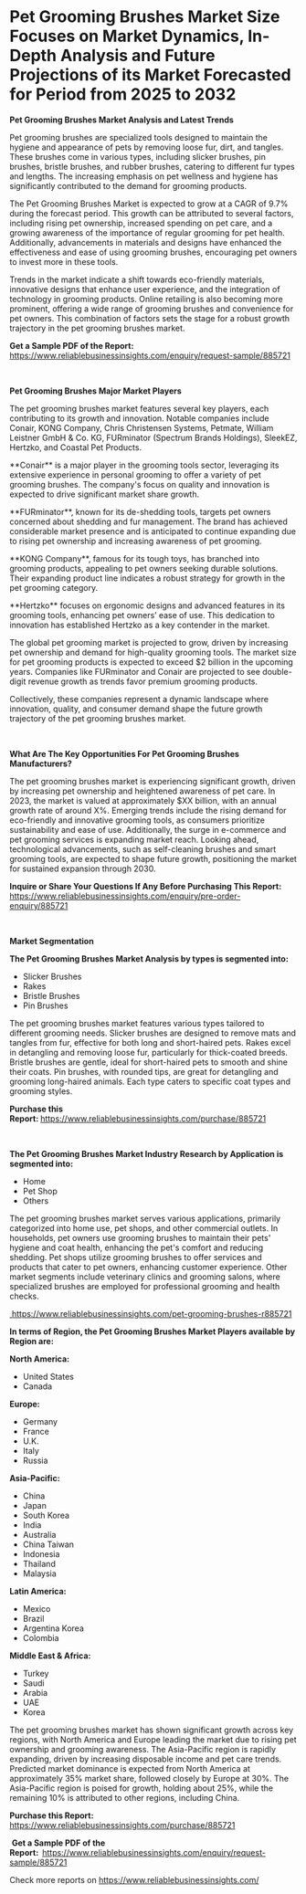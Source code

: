 <p><h1>Pet Grooming Brushes Market Size Focuses on Market Dynamics, In-Depth Analysis and Future Projections of its Market Forecasted for Period from 2025 to 2032</h1></p><p><strong>Pet Grooming Brushes Market Analysis and Latest Trends</strong></p>
<p><p>Pet grooming brushes are specialized tools designed to maintain the hygiene and appearance of pets by removing loose fur, dirt, and tangles. These brushes come in various types, including slicker brushes, pin brushes, bristle brushes, and rubber brushes, catering to different fur types and lengths. The increasing emphasis on pet wellness and hygiene has significantly contributed to the demand for grooming products.</p><p>The Pet Grooming Brushes Market is expected to grow at a CAGR of 9.7% during the forecast period. This growth can be attributed to several factors, including rising pet ownership, increased spending on pet care, and a growing awareness of the importance of regular grooming for pet health. Additionally, advancements in materials and designs have enhanced the effectiveness and ease of using grooming brushes, encouraging pet owners to invest more in these tools. </p><p>Trends in the market indicate a shift towards eco-friendly materials, innovative designs that enhance user experience, and the integration of technology in grooming products. Online retailing is also becoming more prominent, offering a wide range of grooming brushes and convenience for pet owners. This combination of factors sets the stage for a robust growth trajectory in the pet grooming brushes market.</p></p>
<p><strong>Get a Sample PDF of the Report:&nbsp;</strong> <a href="https://www.reliablebusinessinsights.com/enquiry/request-sample/885721?utm_campaign=3133&utm_medium=2&utm_source=Github&utm_content=ia&utm_term=05042025&utm_id=pet-grooming-brushes">https://www.reliablebusinessinsights.com/enquiry/request-sample/885721</a></p>
<p>&nbsp;</p>
<p><strong>Pet Grooming Brushes Major Market Players</strong></p>
<p><p>The pet grooming brushes market features several key players, each contributing to its growth and innovation. Notable companies include Conair, KONG Company, Chris Christensen Systems, Petmate, William Leistner GmbH & Co. KG, FURminator (Spectrum Brands Holdings), SleekEZ, Hertzko, and Coastal Pet Products.</p><p>**Conair** is a major player in the grooming tools sector, leveraging its extensive experience in personal grooming to offer a variety of pet grooming brushes. The company's focus on quality and innovation is expected to drive significant market share growth.</p><p>**FURminator**, known for its de-shedding tools, targets pet owners concerned about shedding and fur management. The brand has achieved considerable market presence and is anticipated to continue expanding due to rising pet ownership and increasing awareness of pet grooming.</p><p>**KONG Company**, famous for its tough toys, has branched into grooming products, appealing to pet owners seeking durable solutions. Their expanding product line indicates a robust strategy for growth in the pet grooming category.</p><p>**Hertzko** focuses on ergonomic designs and advanced features in its grooming tools, enhancing pet owners’ ease of use. This dedication to innovation has established Hertzko as a key contender in the market.</p><p>The global pet grooming market is projected to grow, driven by increasing pet ownership and demand for high-quality grooming tools. The market size for pet grooming products is expected to exceed $2 billion in the upcoming years. Companies like FURminator and Conair are projected to see double-digit revenue growth as trends favor premium grooming products.</p><p>Collectively, these companies represent a dynamic landscape where innovation, quality, and consumer demand shape the future growth trajectory of the pet grooming brushes market.</p></p>
<p>&nbsp;</p>
<p><strong>What Are The Key Opportunities For Pet Grooming Brushes Manufacturers?</strong></p>
<p><p>The pet grooming brushes market is experiencing significant growth, driven by increasing pet ownership and heightened awareness of pet care. In 2023, the market is valued at approximately $XX billion, with an annual growth rate of around X%. Emerging trends include the rising demand for eco-friendly and innovative grooming tools, as consumers prioritize sustainability and ease of use. Additionally, the surge in e-commerce and pet grooming services is expanding market reach. Looking ahead, technological advancements, such as self-cleaning brushes and smart grooming tools, are expected to shape future growth, positioning the market for sustained expansion through 2030.</p></p>
<p><strong>Inquire or Share Your Questions If Any Before Purchasing This Report:</strong> <a href="https://www.reliablebusinessinsights.com/enquiry/pre-order-enquiry/885721?utm_campaign=3133&utm_medium=2&utm_source=Github&utm_content=ia&utm_term=05042025&utm_id=pet-grooming-brushes">https://www.reliablebusinessinsights.com/enquiry/pre-order-enquiry/885721</a></p>
<p>&nbsp;</p>
<p><strong>Market Segmentation</strong></p>
<p><strong>The Pet Grooming Brushes Market Analysis by types is segmented into:</strong></p>
<p><ul><li>Slicker Brushes</li><li>Rakes</li><li>Bristle Brushes</li><li>Pin Brushes</li></ul></p>
<p><p>The pet grooming brushes market features various types tailored to different grooming needs. Slicker brushes are designed to remove mats and tangles from fur, effective for both long and short-haired pets. Rakes excel in detangling and removing loose fur, particularly for thick-coated breeds. Bristle brushes are gentle, ideal for short-haired pets to smooth and shine their coats. Pin brushes, with rounded tips, are great for detangling and grooming long-haired animals. Each type caters to specific coat types and grooming styles.</p></p>
<p><strong>Purchase this Report:&nbsp;</strong><a href="https://www.reliablebusinessinsights.com/purchase/885721?utm_campaign=3133&utm_medium=2&utm_source=Github&utm_content=ia&utm_term=05042025&utm_id=pet-grooming-brushes">https://www.reliablebusinessinsights.com/purchase/885721</a></p>
<p>&nbsp;</p>
<p><strong>The Pet Grooming Brushes Market Industry Research by Application is segmented into:</strong></p>
<p><ul><li>Home</li><li>Pet Shop</li><li>Others</li></ul></p>
<p><p>The pet grooming brushes market serves various applications, primarily categorized into home use, pet shops, and other commercial outlets. In households, pet owners use grooming brushes to maintain their pets' hygiene and coat health, enhancing the pet's comfort and reducing shedding. Pet shops utilize grooming brushes to offer services and products that cater to pet owners, enhancing customer experience. Other market segments include veterinary clinics and grooming salons, where specialized brushes are employed for professional grooming and health checks.</p></p>
<p><a href="https://www.reliablebusinessinsights.com/pet-grooming-brushes-r885721?utm_campaign=3133&utm_medium=2&utm_source=Github&utm_content=ia&utm_term=05042025&utm_id=pet-grooming-brushes">&nbsp;https://www.reliablebusinessinsights.com/pet-grooming-brushes-r885721</a></p>
<p><strong>In terms of Region, the Pet Grooming Brushes Market Players available by Region are:</strong></p>
<p>
    <p> <strong> North America: </strong>
        <ul>
            <li>United States</li>
            <li>Canada</li>
        </ul>
        </p> 
    <p> <strong> Europe: </strong>
        <ul>
            <li>Germany</li>
            <li>France</li>
            <li>U.K.</li>
            <li>Italy</li>
            <li>Russia</li>
        </ul>
        </p> 
    <p> <strong> Asia-Pacific: </strong>
        <ul>
            <li>China</li>
            <li>Japan</li>
            <li>South Korea</li>
            <li>India</li>
            <li>Australia</li>
            <li>China Taiwan</li>
            <li>Indonesia</li>
            <li>Thailand</li>
            <li>Malaysia</li>
        </ul>
        </p> 
    <p> <strong> Latin America: </strong>
        <ul>
            <li>Mexico</li>
            <li>Brazil</li>
            <li>Argentina Korea</li>
            <li>Colombia</li>
        </ul>
        </p> 
    <p> <strong> Middle East & Africa: </strong>
        <ul>
            <li>Turkey</li>
            <li>Saudi</li>
            <li>Arabia</li>
            <li>UAE</li>
            <li>Korea</li>
        </ul>
    </p>
    </p>
<p><p>The pet grooming brushes market has shown significant growth across key regions, with North America and Europe leading the market due to rising pet ownership and grooming awareness. The Asia-Pacific region is rapidly expanding, driven by increasing disposable income and pet care trends. Predicted market dominance is expected from North America at approximately 35% market share, followed closely by Europe at 30%. The Asia-Pacific region is poised for growth, holding about 25%, while the remaining 10% is attributed to other regions, including China.</p></p>
<p><strong>Purchase this Report: </strong><a href="https://www.reliablebusinessinsights.com/purchase/885721?utm_campaign=3133&utm_medium=2&utm_source=Github&utm_content=ia&utm_term=05042025&utm_id=pet-grooming-brushes">https://www.reliablebusinessinsights.com/purchase/885721</a></p>
<p>&nbsp;<strong>Get a Sample PDF of the Report:&nbsp;&nbsp;</strong><a href="https://www.reliablebusinessinsights.com/enquiry/request-sample/885721?utm_campaign=3133&utm_medium=2&utm_source=Github&utm_content=ia&utm_term=05042025&utm_id=pet-grooming-brushes">https://www.reliablebusinessinsights.com/enquiry/request-sample/885721</a></p>
<p><strong></strong></p>
<p>Check more reports on <a href="https://www.reliablebusinessinsights.com/?utm_campaign=3133&utm_medium=2&utm_source=Github&utm_content=ia&utm_term=05042025&utm_id=pet-grooming-brushes">https://www.reliablebusinessinsights.com/</a></p>